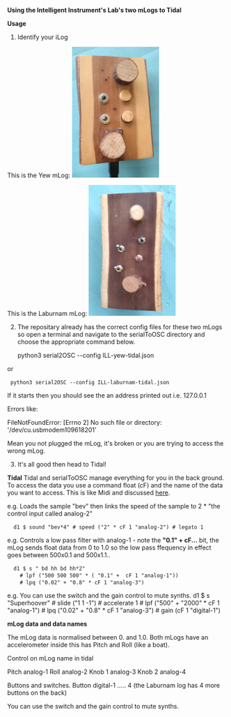 **Using the Intelligent Instrument's Lab's two mLogs to Tidal**


**Usage**

1) Identify your iLog

This is the Yew mLog:
![alt yew mLog](yew-mLog.png)

This is the Laburnam mLog:
![alt laburnam mLog](laburnam-mLog.png)

2) The repositary already has the correct config files for these two mLogs so open a terminal and navigate to the serialToOSC directory and choose the appropriate command below.

    python3 serial2OSC --config ILL-yew-tidal.json
  
  or
  
     python3 serial2OSC --config ILL-laburnam-tidal.json

If it starts then you should see the an address printed out i.e. 127.0.0.1

Errors like:

  FileNotFoundError: [Errno 2] No such file or directory: '/dev/cu.usbmodem109618201'

Mean you not plugged the mLog, it's broken or you are trying to access the wrong mLog.

3) It's all good then head to Tidal!


**Tidal**
Tidal and serialToOSC manage everything for you in the back ground.  To access the data you use a command float (cF) and the name of the data you want to access.  This is like Midi and discussed [here](http://tidalcycles.org/docs/configuration/MIDIOSC/osc).

e.g. Loads the sample "bev" then links the speed of the sample to 2 * "the control input called analog-2"

      d1 $ sound "bev*4" # speed ("2" * cF 1 "analog-2") # legato 1


e.g. Controls a low pass filter with analog-1 - note the **"0.1" + cF...** bit, the mLog sends float data from 0 to 1.0 so the low pass ffequency in effect goes between 500x0.1 and 500x1.1..

      d1 $ s " bd hh bd hh*2"
        # lpf ("500 500 500" * ( "0.1" +  cF 1 "analog-1"))
        # lpq ("0.02" + "0.8" * cF 1 "analog-3")



e.g.  You can use the switch and the gain control to mute synths.
      d1 $ s "Superhoover" # slide ("1 1 -1") # accelerate 1
        # lpf ("500" + "2000" * cF 1 "analog-1")
        # lpq ("0.02" + "0.8" * cF 1 "analog-3")
        # gain (cF 1 "digital-1")


**mLog data and data names**

The mLog data is normalised between 0. and 1.0.  Both mLogs have an accelerometer inside this has Pitch and Roll (like a boat).

Control on mLog       name in tidal

  Pitch                   analog-1
  Roll                    analog-2
  Knob 1                  analog-3
  Knob 2                  analog-4

  Buttons and switches.
  Button                  digital-1 ..... 4 (the Laburnam log has 4 more buttons on the back)

  You can use the switch and the gain control to mute synths.
